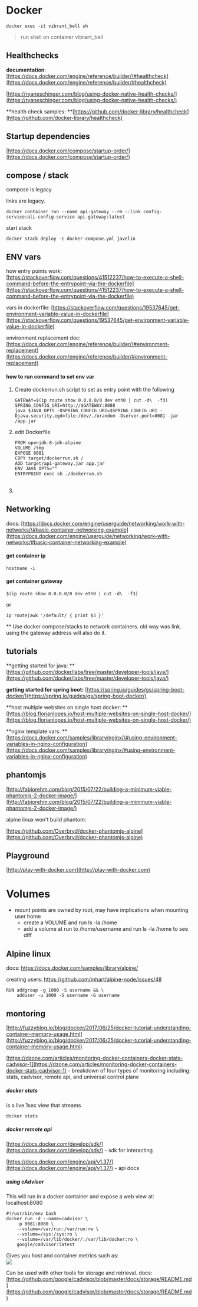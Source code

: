 # Docker

`docker exec -it vibrant_bell sh`

> run shell on container vibrant\_bell

## Healthchecks

**documentation**: [https://docs.docker.com/engine/reference/builder/\#healthcheck](https://docs.docker.com/engine/reference/builder/#healthcheck)

[https://ryaneschinger.com/blog/using-docker-native-health-checks/](https://ryaneschinger.com/blog/using-docker-native-health-checks/)

**health check samples: **[https://github.com/docker-library/healthcheck](https://github.com/docker-library/healthcheck)

## Startup dependencies

[https://docs.docker.com/compose/startup-order/](https://docs.docker.com/compose/startup-order/)

## compose / stack

compose is legacy

links are legacy.

`docker container run --name api-gateway --rm --link config-service:ali-config-service api-gateway:latest`

start stack

`docker stack deploy -c docker-compose.yml javelin`

## ENV vars

how entry points work: [https://stackoverflow.com/questions/41512237/how-to-execute-a-shell-command-before-the-entrypoint-via-the-dockerfile](https://stackoverflow.com/questions/41512237/how-to-execute-a-shell-command-before-the-entrypoint-via-the-dockerfile)

vars in dockerfile: [https://stackoverflow.com/questions/19537645/get-environment-variable-value-in-dockerfile](https://stackoverflow.com/questions/19537645/get-environment-variable-value-in-dockerfile)

environment replacement doc: [https://docs.docker.com/engine/reference/builder/\#environment-replacement](https://docs.docker.com/engine/reference/builder/#environment-replacement)

#### how to run command to set env var

1. Create dockerrun.sh script to set as entry point with the following
   ```
   GATEWAY=$(ip route show 0.0.0.0/0 dev eth0 | cut -d\  -f3)
   SPRING_CONFIG_URI=http://$GATEWAY:8888
   java $JAVA_OPTS -DSPRING_CONFIG_URI=$SPRING_CONFIG_URI -Djava.security.egd=file:/dev/./urandom -Dserver.port=8081 -jar /app.jar
   ```
2. edit Dockerfile
   ```
   FROM openjdk:8-jdk-alpine
   VOLUME /tmp
   EXPOSE 8081
   COPY target/dockerrun.sh /
   ADD target/api-gateway.jar app.jar
   ENV JAVA_OPTS=""
   ENTRYPOINT exec sh ./dockerrun.sh
   ```
3. ## 

## Networking

docs: [https://docs.docker.com/engine/userguide/networking/work-with-networks/\#basic-container-networking-example](https://docs.docker.com/engine/userguide/networking/work-with-networks/#basic-container-networking-example)

#### get container ip

```
hostname -i
```

#### get container gateway

```
$(ip route show 0.0.0.0/0 dev eth0 | cut -d\  -f3)
```

or

```
ip route|awk '/default/ { print $3 }'
```

\*\* Use docker compose/stacks to network containers. old way was link. using the gateway address will also do it.

## tutorials

**getting started for java: **[https://github.com/docker/labs/tree/master/developer-tools/java/](https://github.com/docker/labs/tree/master/developer-tools/java/)

**getting started for spring boot:** [https://spring.io/guides/gs/spring-boot-docker/](https://spring.io/guides/gs/spring-boot-docker/)

**host multiple websites on single host docker: **[https://blog.florianlopes.io/host-multiple-websites-on-single-host-docker/](https://blog.florianlopes.io/host-multiple-websites-on-single-host-docker/)

**nginx template vars: **[https://docs.docker.com/samples/library/nginx/\#using-environment-variables-in-nginx-configuration](https://docs.docker.com/samples/library/nginx/#using-environment-variables-in-nginx-configuration)

## phantomjs

[http://fabiorehm.com/blog/2015/07/22/building-a-minimum-viable-phantomjs-2-docker-image/](http://fabiorehm.com/blog/2015/07/22/building-a-minimum-viable-phantomjs-2-docker-image/)

alpine linux won't build phantom:

[https://github.com/Overbryd/docker-phantomjs-alpine](https://github.com/Overbryd/docker-phantomjs-alpine)

## Playground

[http://play-with-docker.com](http://play-with-docker.com)

# Volumes

* mount points are owned by root, may have implications when mounting user home
  * create a VOLUME and run ls -la /home
  * add a volume at run to /home/username and run ls -la /home to see diff

## Alpine linux

docs: [https://docs.docker.com/samples/library/alpine/ ](https://docs.docker.com/samples/library/alpine/)

creating users: [https://github.com/mhart/alpine-node/issues/48 ](https://github.com/mhart/alpine-node/issues/48)

```
RUN addgroup -g 1000 -S username && \
    adduser -u 1000 -S username -G username
```

## montoring

[http://fuzzyblog.io/blog/docker/2017/06/25/docker-tutorial-understanding-container-memory-usage.html](http://fuzzyblog.io/blog/docker/2017/06/25/docker-tutorial-understanding-container-memory-usage.html)

[https://dzone.com/articles/monitoring-docker-containers-docker-stats-cadvisor-1](https://dzone.com/articles/monitoring-docker-containers-docker-stats-cadvisor-1) - breakdown of four types of monitoring including: stats, cadvisor, remote api, and universal control plane

##### docker stats

is a live 1sec view that streams

```
docker stats
```

##### docker remote api

[https://docs.docker.com/develop/sdk/](https://docs.docker.com/develop/sdk/) - sdk for interacting

[https://docs.docker.com/engine/api/v1.37/](https://docs.docker.com/engine/api/v1.37/) - api docs

##### using cAdvisor

This will run in a docker container and expose a web view at: localhost:8080

```
#!/usr/bin/env bash
docker run -d --name=cadvisor \
    -p 8081:8080 \
    --volume=/var/run:/var/run:rw \
    --volume=/sys:/sys:ro \
    --volume=/var/lib/docker/:/var/lib/docker:ro \
    google/cadvisor:latest
```

Gives you host and container metrics such as:  
![](/assets/cadvisor-docker-container-metrics.png)

Can be used with other tools for storage and retrieval. docs: [https://github.com/google/cadvisor/blob/master/docs/storage/README.md](https://github.com/google/cadvisor/blob/master/docs/storage/README.md)

